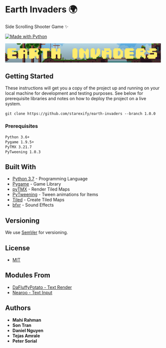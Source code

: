 # Earth Invaders 🌍

Side Scrolling Shooter Game ✨

[![Made with Python](http://ForTheBadge.com/images/badges/made-with-python.svg)](https://www.python.org/)

![Image](assets/images/git_banner.png)


## Getting Started

These instructions will get you a copy of the project up and running on your local machine for development and testing purposes. See below for prerequisite libraries and notes on how to deploy the project on a live system.

`git clone https://github.com/starexify/earth-invaders --branch 1.0.0`

### Prerequisites

```
Python 3.6+
Pygame 1.9.5+
PyTMX 3.21.7
PyTweening 1.0.3
```

## Built With

* [Python 3.7](https://www.python.org) - Programming Language
* [Pygame](https://www.pygame.org) - Game Library
* [pyTMX](https://pytmx.readthedocs.io/en/latest) - Render Tiled Maps
* [PyTweening](https://pypi.org/project/PyTweening) - Tween animations for Items
* [Tiled](https://www.mapeditor.org) - Create Tiled Maps
* [bfxr](https://www.bfxr.net) - Sound Effects

## Versioning

We use [SemVer](http://semver.org/) for versioning.

## License

* [MIT](https://mit-license.org)

## Modules From

* [DaFluffyPotato - Text Render](https://github.com/DaFluffyPotato)
* [Nearoo - Text Input](https://github.com/Nearoo/pygame-text-input)


## Authors

* **Mahi Rahman**
* **Son Tran**
* **Daniel Nguyen**
* **Tejas Amrale**
* **Peter Sorial**
